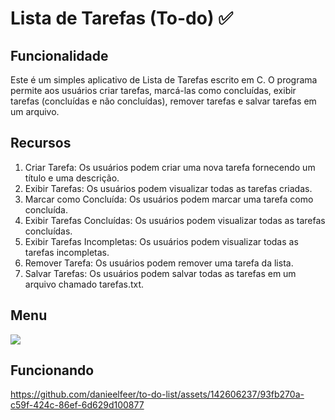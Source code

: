 <h1>Lista de Tarefas (To-do) ✅</h1>

<h2>Funcionalidade</h2>
<p>Este é um simples aplicativo de Lista de Tarefas escrito em C. O programa permite aos usuários criar tarefas, marcá-las como concluídas, exibir tarefas (concluídas e não concluídas), remover tarefas e salvar tarefas em um arquivo.</p>

<h2>Recursos</h2>
<ol>
<li>Criar Tarefa: Os usuários podem criar uma nova tarefa fornecendo um título e uma descrição.
<li>Exibir Tarefas: Os usuários podem visualizar todas as tarefas criadas.
<li>Marcar como Concluída: Os usuários podem marcar uma tarefa como concluída.
<li>Exibir Tarefas Concluídas: Os usuários podem visualizar todas as tarefas concluídas.
<li>Exibir Tarefas Incompletas: Os usuários podem visualizar todas as tarefas incompletas.
<li>Remover Tarefa: Os usuários podem remover uma tarefa da lista.
<li>Salvar Tarefas: Os usuários podem salvar todas as tarefas em um arquivo chamado tarefas.txt.
</ol>

<h2>Menu</h2>
<img src= 'https://github.com/danieelfeer/to-do-list/assets/142606237/d0851d8d-2017-4b0e-a499-9b3c0a7eeeaa'></img>

<h2>Funcionando</h2>

https://github.com/danieelfeer/to-do-list/assets/142606237/93fb270a-c59f-424c-86ef-6d629d100877




